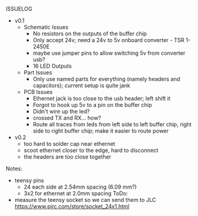 ISSUELOG
- v0.1
	- Schematic Issues
		- No resistors on the outputs of the buffer chip
		- Only accept 24v; need a 24v to 5v onboard converter - TSR 1-2450E 
		- maybe use jumper pins to allow switching 5v from converter usb?
		- 16 LED Outputs
	- Part Issues
		- Only use named parts for everything (namely headers and capacitors); current setup is quite jank
	- PCB Issues	
		- Ethernet jack is too close to the usb header; left shift it
		- Forgot to hook up 5v to a pin on the buffer chip
		- Didn't wire up the led?
		- crossed TX and RX... how?
		- Route all traces from leds from left side to left buffer chip, right side to right buffer chip; make it easier to route power
- v0.2
	- too hard to solder cap near ethernet
	- scoot ethernet closer to the edge, hard to disconnect
	- the headers are too close together

Notes:
- teensy pins
	- 24 each side at 2.54mm spacing (6.09 mm?)
	- 3x2 for ethernet at 2.0mm spacing
ToDo:
- measure the teensy socket so we can send them to JLC https://www.pjrc.com/store/socket_24x1.html